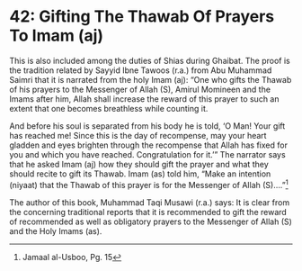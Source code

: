 42: Gifting The Thawab Of Prayers To Imam (aj)
==============================================

This is also included among the duties of Shias during Ghaibat. The
proof is the tradition related by Sayyid Ibne Tawoos (r.a.) from Abu
Muhammad Saimri that it is narrated from the holy Imam (aj): “One who
gifts the Thawab of his prayers to the Messenger of Allah (S), Amirul
Momineen and the Imams after him, Allah shall increase the reward of
this prayer to such an extent that one becomes breathless while counting
it.

And before his soul is separated from his body he is told, ‘O Man! Your
gift has reached me! Since this is the day of recompense, may your heart
gladden and eyes brighten through the recompense that Allah has fixed
for you and which you have reached. Congratulation for it.’” The
narrator says that he asked Imam (aj) how they should gift the prayer
and what they should recite to gift its Thawab. Imam (as) told him,
“Make an intention (niyaat) that the Thawab of this prayer is for the
Messenger of Allah (S)….”[^1]

The author of this book, Muhammad Taqi Musawi (r.a.) says: It is clear
from the concerning traditional reports that it is recommended to gift
the reward of recommended as well as obligatory prayers to the Messenger
of Allah (S) and the Holy Imams (as).

[^1]: Jamaal al-Usboo, Pg. 15


